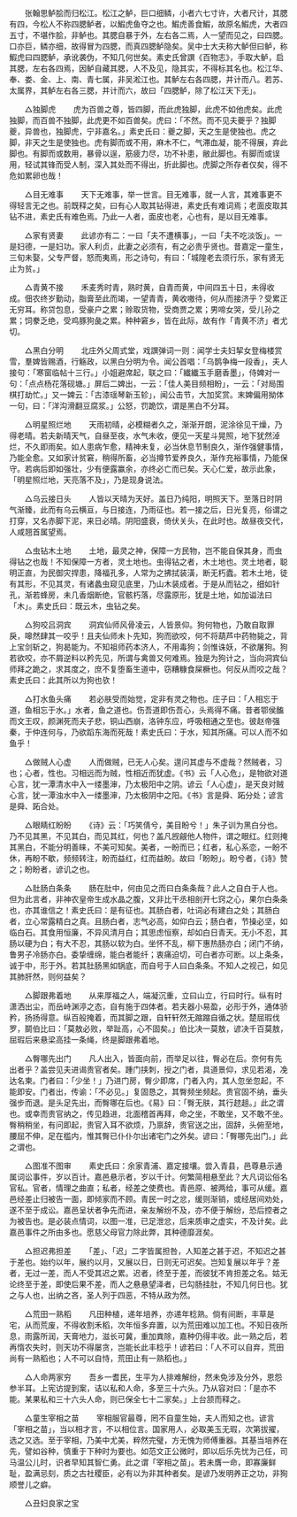 <!-- { "loadSidebar": true } -->
　　张翰思鲈脍而归松江。松江之鲈，巨口细鳞，小者六七寸许，大者尺计，其腮有四，今松人不称四腮鲈者，以鰕虎鱼夺之也。鰕虎善食鰕，故原名鰕虎，大者四五寸，不堪作脍，非鲈也。其腮自暴于外，左右各二焉，人一望而见之，曰四腮。口亦巨，鳞亦细，故得冒为四腮，而真四腮鲈隐矣。吴中士大夫称大鲈但曰鲈，称鰕虎曰四腮鲈，承讹袭伪，不知几何世矣。素史氏曾譔《百物志》，手取大鲈，启其腮，左右各四焉，因鲈自藏其腮，人不及见，隐其实，不得标其名也。松江华、奉、娄、金、上、南、青七属，非吴淞江也。其鲈左右各四腮，并计而八。若苏、太属界，其鲈左右各三腮，并计而六，故曰「四腮鲈，除了松江天下无」。

　　△独脚虎 
　　虎为百兽之尊，皆四脚，而此虎独脚，此虎不如他虎矣。此虎独脚，而百兽不独脚，此虎更不如百兽矣。虎曰：「不然。而不见夫夔乎？独脚夔，异兽也，独脚虎，宁非嘉名。」素史氏曰：夔之脚，天之生是使独也。虎之脚，非天之生是使独也。虎有脚而或不用，麻木不仁，气滞血凝，能不得展，弃此脚也。有脚而或数用，暴骨以逞，筋疲力尽，功不补患，敝此脚也。有脚而或误用，轻试其锋而受人制，深入其处而不得出，折此脚也。虎脚之所存者仅矣，得不危如累卵也哉！

　　△目无难事 
　　天下无难事，举一世言。目无难事，就一人言，其难事更不得轻言无之也。前既释之矣，曰有心人取其钻得进，素史氏有难词焉；老面皮取其钻不进，素史氏有难色焉。乃此一人者，面皮也老，心也有，是以目无难事。

　　△家有贤妻 
　　此谚亦有二：一曰「夫不遭横事」，一曰「夫不吃淡饭」。一是妇德，一是妇功。家人利贞，此妻之必须有，有之必贵乎贤也。昔嘉定一童生，三旬未娶，父专严督，怒而夷焉，形之诗句，有曰：「城隍老去须行乐，家有贤无止为贫。」

　　△青黄不接 
　　禾麦秀时青，熟时黄，自青而黄，中间四五十日，未得收成。佃农终岁勤动，脂膏至此而竭，一望青青，黄收嗷待，何从而接济乎？受累正无穷耳。称贷包息，受豪户之累；赊取货物，受商贾之累；男啼女哭，受儿孙之累；饲豢乏绝，受鸡豚狗彘之累。种种窘乡，皆在此际，故有作「青黄不济」者尤切。

　　△黑白分明 
　　北庄外父周式堂，戏譔弹词一则：闻学士夫妇挈女登梅楼赏雪，羣婢皆赐酒，行觞政，以黑白分明为令。闻公首唱：「乌鹊争梅一段香」，夫人接句：「寒窗临帖十三行。」小姐避席起，联之曰：「纎纎玉手磨香墨」，侍婢对一句：「点点杨花落砚塘。」屏后二婢出，一云：「佳人美目频相盼」，一云：「对局围棋打劫忙。」又一婢云：「古漆瑶琴新玉轸」，闻公击节，大加奖赏。末婢偏用拗体一句，曰：「洋沟滑翻豆腐浆。」公怒，罚跪饮，谓是黑白不分耳。

　　△明星照烂地 
　　天雨初晴，必模糊者久之，渐渐开朗，泥涂徐见干燥，乃得老晴。若夫新晴天气，自昼至夜，水气未收，便见一天星斗晃照，地下犹然淖烂，不久即雨矣。如人患病乍愈，精神未复，必当休息节制良久，渐作强健事情，乃能全愈。又如家计贫窘，稍得所畜，必当撙节爱养良久，渐作充裕事情，乃能保守。若病后即如强壮，少有便露赢余，亦终必亡而已矣。天心仁爱，故示此象，「明星照烂地，天亮落不及」，乃是现身说法。

　　△乌云接日头 
　　人皆以天晴为天好。盖日乃纯阳，明照天下。至落日时阴气渐臻，此而有乌云横亘，与日接连，乃雨征也。若一接之后，日光复亮，俗谓之打穿，又名赤脚下泥，来日必晴。阴阳盛衰，倚伏关头，在此时也。故昼夜交代，人咸翘首属望焉。

　　△虫钻木土地 
　　土地，最灵之神，保障一方民物，岂不能自保其身，而虫得钻之也哉！不知保障一方者，灵土地也。虫得钻之者，木土地也。灵土地者，聪明正直，为民御灾捍患，降福孔多，人常为之拂拭装潢，断无朽蠹。若木土地，徒有其形，不见其灵，有诸蠡虫窥见底里，乃山木装成者。于是从而钻之，细如针孔，渐若蜂房，未几香烟断绝，官骸朽落，尽露原形，犹是土地，如加谥法曰「木」。素史氏曰：既云木，虫钻之矣。

　　△狗咬吕洞宾 
　　洞宾仙师风骨凌云，人皆景仰。狗何物也，乃敢自取罪戾，嗥然肆其一咬乎！且夫仙师未卜先知，狗而欲咬，何不将葫芦中药物毙之，背上宝剑斩之，狗曷能为。不知祖师药本济人，不用毒狗；剑惟诛妖，不欲屠狗。狗若欲咬，亦不屑逆料以矜先见，所谓与禽兽又何难焉。独是为狗计之，当向洞宾仙师拜之跪之，求其度之，庶不复堕畜生道中，窃糟糠食屎橛也。何反从而咬之哉？素史氏曰：此其所以为狗也欤！

　　△打水鱼头痛 
　　若必肤受而始觉，定非有灵之物也。庄子曰：「人相忘于道，鱼相忘于水。」水者，鱼之道也。伤吾道即伤吾心，头焉得不痛。昔者鄂侯醢而文王叹，颜渊死而夫子悲，铜山西崩，洛钟东应，呼吸相通之至也。彼赵帝强秦，于仲连何与，乃欲蹈东海而死哉！素史氏曰：于水，知其所痛。可以人而不如鱼乎！

　　△做贼人心虚 
　　人而做贼，已无人心矣。遑问其虚与不虚哉？然贼者，习也；心者，性也。习相远而为贼，性相近而犹虚。《书》云「人心危」，是物欲对道心言，犹一潭清水中入一缕墨渖，乃太极阳中之阴。谚云「人心虚」，是天良对贼心言，犹一潭浊水中入一缕墨渖，乃太极阴中之阳。《书》言是舜、跖分处；谚言是舜、跖合处。

　　△眼睛红盼盼 
　　《诗》云：「巧笑倩兮，美目盼兮！」朱子训为黑白分也。乃不见其黑，不见其白，而见其红，何也？盖凡觊觎他人物件，谓之眼红。红则掩其黑白，不能分明善睐，不美可知矣。美者，一盼而已；红者，私心系恋，一盼不休，再盼不歇，频频转注，盼而益红，红而益盼。故曰「盼盼」。盼兮者，《诗》赞之；盼盼者，谚讥之也。

　　△肚肠白条条 
　　肠在肚中，何由见之而曰白条条哉？此人之自白于人也。但为此言者，非神农皇帝生成水晶之腹，又非比干丞相剖开七窍之心，果尔白条条也，亦其谁信之！素史氏曰：是有征也。其肠白者，吐词必有建白之处；其肠白者，立心常露精白之真。且肠白者，志气必高，如仰白云；肠白者，节操必坚，如临白石。其食用恒廉，不异风清月白；其思虑恒察，却如白日青天。无小不忍，其肠以硬为白；有大不忍，其肠以软为白。坐怀不乱，柳下惠热肠亦白；闭门不纳，鲁男子冷肠亦白。委挚缠绵，能白者能纤；衷痛迫切，可白者亦可断。以上条条，诚于中，形于外。若其肚肠黑如锅底，而自号于人曰白条条。不知人之视己，如见其肺肝然，则何益矣？

　　△脚跟弗着地 
　　从来厚福之人，端凝沉重，立曰山立，行曰时行。纵有时潇洒出尘，而岳峙渊渟之态，自有施于四体者。若夫器小易盈，必形于外，通体骄矜，扬扬得意。纵百般掩着，而其脚之跟，自轩轩然无蹜蹜自循之状。楚屈瑕伐罗，鬬伯比曰：「莫敖必败，举趾高，心不固矣。」伯比决一莫敖，谚决千百莫敖，屈瑕后来悬梁高挂一条绳，终是脚跟弗着地。

　　△臀哪先出门
　　凡人出入，皆面向前，而举足以往，臀必在后。奈何有先出者乎？盖尝见夫进谒贵官者矣。踵门挟刺，授之门者，具道景仰，求见若渴，凂达名柬。门者曰：「少坐！」乃进门房，臀少即席，门者入内，其人忽坐忽起，不能即安。门者出，传谕：「不必见。」复固恳之，其臀频坐频起。贵官固不纳，垂头强步而退。是头足先出，而臀哪在后也。《易》曰：「臀无肤，其行趑趄。」此之谓也。或幸而贵官纳之，传见趋进，北面稽首再拜，命之坐，不敢坐，又不敢不坐。臀稍稍坐，有问即起，贵官入耳不欲烦，乃禀辞，贵官送之出，固辞，头俯至地，腰屈不伸，足在槛内，惟其臀已仆仆尔出诸宅门之外矣。谚曰：「臀哪先出门。」此之谓也。

　　△图准不图审 
　　素史氏曰：余家青浦、嘉定接壤。尝入青县，邑尊悬示通属词讼事件，岁以百计。嘉邑悬示者，岁以千计。何繁简相悬至此？大凡词讼俗名官私。官者，情理之曲直；私者，经差之使费也。青邑原、被两给，事可从缓。嘉邑经差止归被告一面，即倾家而不顾。青民一时之忿，缓则渐销，或经居间劝处，遂不至于成讼。嘉邑呈状者争先而进，亲友解纷不及，亦不便于解纷，恐后控者之为被告也。是必装点情词，以图一准，已足泄忿，后来质审之虚实，不及计矣。此嘉邑事件之所由多也。愿慈父母官力除此弊，其种德靡涯矣。

　　△担迟弗担差 
　　「差」、「迟」二字皆属担咎，人知差之甚于迟，不知迟之甚于差也。始约以年，展约以月，又展以日，日则无可迟矣。岂知复展以年乎？差者，无过一差，而人不受其迟之累。迟者，终至于差，而彼犹不肯担差之名。姑无论终至于差，即使后果不差，而人之悬悬望泽者，已勾肠挂肚，不知几何日也。犹之与人也，出纳之吝，圣人列于四恶，不特从政为然。

　　△荒田一熟稻 
　　凡田种植，递年培养，亦递年稔熟。倘有间断，丰草是宅，从而荒废，不得收割禾稻，次年恒多弃置，以为荒田难以加工也。不知日夜所息，雨露所润，天膏地力，滋长可冀，重加粪除，嘉种仍得丰收。此一熟之后，若再惰农失时，则天功不得屡贪，岂能长此丰稔乎！谚若曰：「人不可以自弃，荒田尚有一熟稻也；人不可以自恃，荒田止有一熟稻也。」

　　△人命两家穷 
　　吾乡一耆民，生平为人排难解纷，然未免涉及分外，恩怨参半耳。上宪访提到案，诘以私和人命，多至三十六头。乃从容对曰：「是亦不能。某果私和三十六头人命，则已保全七十二家矣。」上台颔而释之。

　　△童生宰相之苗 
　　宰相服官最尊，罔不自童生始，夫人而知之也。谚言「宰相之苗」，当以相才言，不以相位言。国家用人，必取美玉无瑕，次第拔擢，选之又选。至于宰相，乃美中尤美，粹然完璧，方无愧为师傅重器。其基当培养在先，譬如谷种，慎重于下种时为要也。如范文正公微时，即以后乐先忧为己任，司马温公儿时，识者早知其智仁勇。此之谓「宰相之苗」。若未膺一命，即寡廉鲜耻，盈满忌刻，质之古社稷臣，必有以为非其种者矣。是谚乃发明养正之功，非狥顺誉儿之癖。

　　△丑妇良家之宝 
